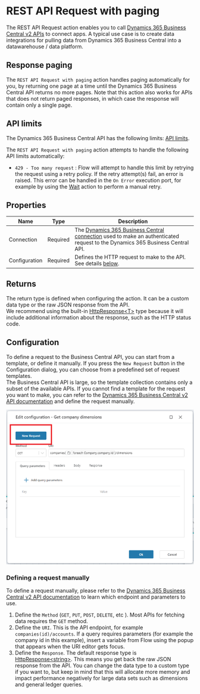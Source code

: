 # REST API Request with paging

The REST API Request action enables you to call [Dynamics 365 Business Central v2 APIs](https://learn.microsoft.com/en-us/dynamics365/business-central/dev-itpro/api-reference/v2.0/) to connect apps. A typical use case is to create data integrations for pulling data from Dynamics 365 Business Central into a datawarehouse / data platform.

## Response paging

The `REST API Request with paging` action handles paging automatically for you, by returning one page at a time until the Dynamics 365 Business Central API returns no more pages. Note that this action also works for APIs that does not return paged responses, in which case the response will contain only a single page.

## API limits

The Dynamics 365 Business Central API has the following limits: [API limits](https://learn.microsoft.com/en-us/dynamics365/business-central/dev-itpro/api-reference/v2.0/dynamics-current-limits).

The `REST API Request with paging` action attempts to handle the following API limits automatically:

- `429 - Too many request` : Flow will attempt to handle this limit by retrying the request using a retry policy. If the retry attempt(s) fail, an error is raised. This error can be handled in the `On Error` execution port, for example by using the [Wait](../../built-in/wait.md) action to perform a manual retry.

## Properties

| Name          | Type     | Description                                                                                                                                                                         |
| ------------- | -------- | ----------------------------------------------------------------------------------------------------------------------------------------------------------------------------------- |
| Connection    | Required | The [Dynamics 365 Business Central connection](./dynamics365-business-central-api-v2-connection.md) used to make an authenticated request to the Dynamics 365 Business Central API. |
| Configuration | Required | Defines the HTTP request to make to the API. See details [below](#configuration).                                                                                                   |

## Returns

The return type is defined when configuring the action. It can be a custom data type or the raw JSON response from the API.  
We recommend using the built-in [HttpResponse&lt;T&gt;](../../../api-reference/built-in-types/http-response.md) type because it will include additional information about the response, such as the HTTP status code.

## Configuration

To define a request to the Business Central API, you can start from a template, or define it manually.
If you press the `New Request` button in the Configuration dialog, you can choose from a predefined set of request templates.  
The Business Central API is large, so the template collection contains only a subset of the available APIs. If you cannot find a template for the request you want to make, you can refer to the [Dynamics 365 Business Central v2 API documentation](https://learn.microsoft.com/en-us/dynamics365/business-central/dev-itpro/api-reference/v2.0/) and define the request manually.

![img](/images/flow/dynamics365-bc-new-request.png)

### Defining a request manually

To define a request manually, please refer to the [Dynamics 365 Business Central v2 API documentation](https://learn.microsoft.com/en-us/dynamics365/business-central/dev-itpro/api-reference/v2.0/) to learn which endpoint and parameters to use.

1. Define the `Method` (`GET`, `PUT`, `POST`, `DELETE`, etc ). Most APIs for fetching data requires the `GET` method.
2. Define the `URI`. This is the API endpoint, for example `companies(id)/accounts`. If a query requires parameters (for example the company id in this example), insert a variable from Flow using the popup that appears when the URI editor gets focus.
3. Define the `Response`. The default response type is [HttpResponse&lt;string&gt;](../../../api-reference/built-in-types/http-response.md). This means you get back the raw JSON response from the API. You can change the data type to a custom type if you want to, but keep in mind that this will allocate more memory and impact performance negatively for large data sets such as dimensions and general ledger queries.
